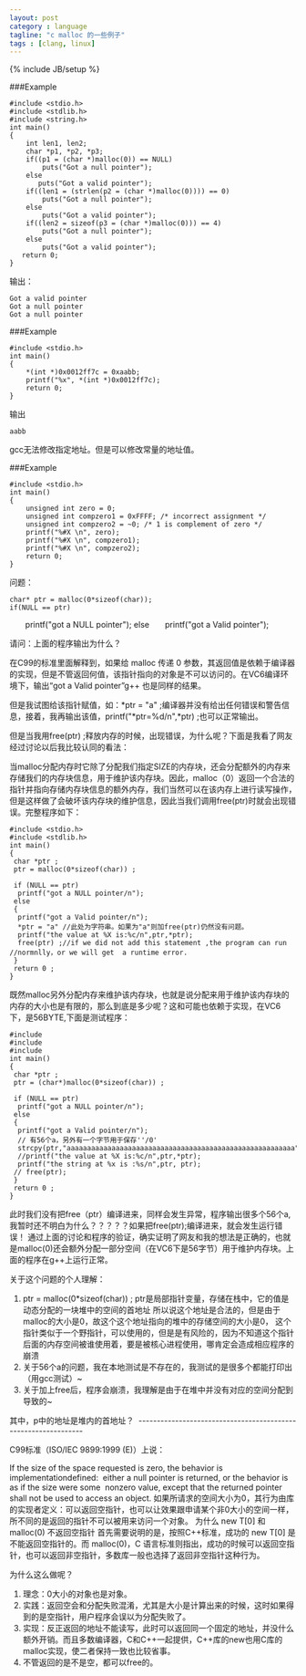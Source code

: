 ```yaml
---
layout: post
category : language
tagline: "c malloc 的一些例子"
tags : [clang, linux]
---
```

{% include JB/setup %}

###Example

	#include <stdio.h>
	#include <stdlib.h>
	#include <string.h>
	int main()
	{
		int len1, len2;
		char *p1, *p2, *p3;
		if((p1 = (char *)malloc(0)) == NULL)
		    puts("Got a null pointer");
		else
		   puts("Got a valid pointer");
		if((len1 = (strlen(p2 = (char *)malloc(0)))) == 0)
		    puts("Got a null pointer");
		else
		    puts("Got a valid pointer");
		if((len2 = sizeof(p3 = (char *)malloc(0))) == 4)
		    puts("Got a null pointer");
		else
		    puts("Got a valid pointer");
	   return 0;
	}

输出：

	Got a valid pointer
	Got a null pointer
	Got a null pointer

###Example

	#include <stdio.h>
	int main()
	{
		*(int *)0x0012ff7c = 0xaabb;
		printf("%x", *(int *)0x0012ff7c);    
		return 0;
	}

输出

	aabb

gcc无法修改指定地址。但是可以修改常量的地址值。



###Example

	#include <stdio.h>
	int main()
	{
		unsigned int zero = 0;
		unsigned int compzero1 = 0xFFFF; /* incorrect assignment */
		unsigned int compzero2 = ~0; /* 1 is complement of zero */
		printf("%#X \n", zero);
		printf("%#X \n", compzero1);
		printf("%#X \n", compzero2);
		return 0;
	}

问题：

	char* ptr = malloc(0*sizeof(char));
	if(NULL == ptr)
      	printf("got a NULL pointer");
	else
     	printf("got a Valid pointer");

请问：上面的程序输出为什么？

在C99的标准里面解释到，如果给 malloc 传递 0 参数，其返回值是依赖于编译器的实现，但是不管返回何值，该指针指向的对象是不可以访问的。在VC6编译环境下，输出“got a Valid pointer”g++ 也是同样的结果。

但是我试图给该指针赋值，如：*ptr = "a" ;编译器并没有给出任何错误和警告信息，接着，我再输出该值，printf("*ptr=%d/n",*ptr) ;也可以正常输出。

但是当我用free(ptr) ;释放内存的时候，出现错误，为什么呢？下面是我看了网友经过讨论以后我比较认同的看法：

当malloc分配内存时它除了分配我们指定SIZE的内存块，还会分配额外的内存来存储我们的内存块信息，用于维护该内存块。因此，malloc（0）返回一个合法的指针并指向存储内存块信息的额外内存，我们当然可以在该内存上进行读写操作，但是这样做了会破坏该内存块的维护信息，因此当我们调用free(ptr)时就会出现错误。完整程序如下：

	#include <stdio.h>
	#include <stdlib.h>
	int main()
	{
	 char *ptr ;
	 ptr = malloc(0*sizeof(char)) ;
	 
	 if (NULL == ptr)
	  printf("got a NULL pointer/n");
	 else 
	 {
	  printf("got a Valid pointer/n");
	  *ptr = "a" //此处为字符串。如果为"a"则加free(ptr)仍然没有问题。
	  printf("the value at %X is:%c/n",ptr,*ptr);
	  free(ptr) ;//if we did not add this statement ,the program can run //normnlly，or we will get  a runtime error.
	 }
	 return 0 ;
	}

既然malloc另外分配内存来维护该内存块，也就是说分配来用于维护该内存块的内存的大小也是有限的，那么到底是多少呢？这和可能也依赖于实现，在VC6下，是56BYTE,下面是测试程序：

	#include 
	#include 
	#include
	int main()
	{
	 char *ptr ;
	 ptr = (char*)malloc(0*sizeof(char)) ;
	 
	 if (NULL == ptr)
	  printf("got a NULL pointer/n");
	 else 
	 {
	  printf("got a Valid pointer/n");
	  // 有56个a，另外有一个字节用于保存''/0'
	  strcpy(ptr,"aaaaaaaaaaaaaaaaaaaaaaaaaaaaaaaaaaaaaaaaaaaaaaaaaaaaaaaa"); 
	  //printf("the value at %X is:%c/n",ptr,*ptr);
	  printf("the string at %x is :%s/n",ptr, ptr);
	 // free(ptr);
	 }
	 return 0 ;
	}

此时我们没有把free（ptr）编译进来，同样会发生异常，程序输出很多个56个a,我暂时还不明白为什么？？？？？如果把free(ptr);编译进来，就会发生运行错误！
通过上面的讨论和程序的验证，确实证明了网友和我的想法是正确的，也就是malloc(0)还会额外分配一部分空间（在VC6下是56字节）用于维护内存块。上面的程序在g++上运行正常。

关于这个问题的个人理解：

1. ptr = malloc(0*sizeof(char)) ;
ptr是局部指针变量，存储在栈中，它的值是动态分配的一块堆中的空间的首地址
所以说这个地址是合法的，但是由于malloc的大小是0，故这个这个地址指向的堆中的存储空间的大小是0，
这个指针类似于一个野指针，可以使用的，但是是有风险的，因为不知道这个指针后面的内存空间被谁使用着，要是被核心进程使用，哪肯定会造成相应程序的崩溃
2. 关于56个a的问题，我在本地测试是不存在的，我测试的是很多个都能打印出（用gcc测试）~
3. 关于加上free后，程序会崩溃，我理解是由于在堆中并没有对应的空间分配到导致的~

其中，p中的地址是堆内的首地址？ 
--------------------------------------------------------------- 

C99标准（ISO/IEC 9899:1999 (E)）上说： 

If the size of the space requested is zero, the behavior is implementationdefined: 
either a null pointer is returned, or the behavior is as if the size were some 
nonzero value, except that the returned pointer shall not be used to access an object.
如果所请求的空间大小为0，其行为由库的实现者定义：可以返回空指针，也可以让效果跟申请某个非0大小的空间一样，所不同的是返回的指针不可以被用来访问一个对象。
为什么 new T[0] 和 malloc(0) 不返回空指针
首先需要说明的是，按照C++标准，成功的 new T[0] 是不能返回空指针的。而 malloc(0)，C 语言标准则指出，成功的时候可以返回空指针，也可以返回非空指针，多数库一般也选择了返回非空指针这种行为。

为什么这么做呢？

1. 理念：0大小的对象也是对象。
2. 实践：返回空会和分配失败混淆，尤其是大小是计算出来的时候，这时如果得到的是空指针，用户程序会误以为分配失败了。
3. 实现：反正返回的地址不能读写，此时可以返回同一个固定的地址，并没什么额外开销。而且多数编译器，C和C++一起提供，C++库的new也用C库的malloc实现，使二者保持一致也比较省事。
4. 不管返回的是不是空，都可以free的。

